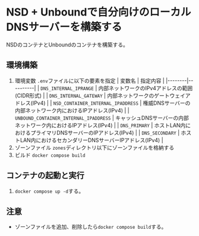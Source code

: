 # NSD + Unboundで自分向けのローカルDNSサーバーを構築する

NSDのコンテナとUnboundのコンテナを構築する。

## 環境構築

1. 環境変数
  `.env`ファイルに以下の要素を指定
    | 変数名 | 指定内容 |
    |--------|----------|
    | `DNS_INTERNAL_IPRANGE` | 内部ネットワークのIPv4アドレスの範囲(CIDR形式) |
    | `DNS_INTERNAL_GATEWAY` | 内部ネットワークのゲートウェイアドレス(IPv4) |
    | `NSD_CONTAINER_INTERNAL_IPADDRESS` | 権威DNSサーバーの内部ネットワーク内におけるIPアドレス(IPv4) |
    | `UNBOUND_CONTAINER_INTERNAL_IPADDRESS` | キャッシュDNSサーバーの内部ネットワーク内におけるIPアドレス(IPv4) |
    | `DNS_PRIMARY` | ホストLAN内におけるプライマリDNSサーバーのIPアドレス(IPv4) |
    | `DNS_SECONDARY` | ホストLAN内におけるセカンダリーDNSサーバーIPアドレス(IPv4) |
1. ゾーンファイル
  `zones`ディレクトリ以下にゾーンファイルを格納する
1. ビルド
  `docker compose build`


## コンテナの起動と実行

1. `docker compose up -d`する。


## 注意

- ゾーンファイルを追加、削除したら`docker compose build`する。
